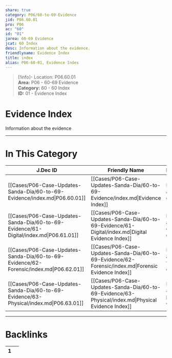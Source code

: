 ```yaml
---  
share: true  
category: P06/60-to-69-Evidence  
jid: P06.60.01  
pro: P06  
ac: "60"  
id: "01"  
jarea: 60-69 Evidence  
jcat: 60 Index  
desc: Information about the evidence.  
friendlyname: Evidence Index  
title: index  
alias: P06-60-01, Evidence Index  
---  
```

  
>[!info]- Location: P06.60.01  
>**Area:** P06 - 60-69 Evidence  
>**Category:** 60 - 60 Index  
>**ID:** 01 - Evidence Index  
  
# Evidence Index  
  
Information about the evidence  
  
  
  
---  
# In This Category  
  
| J.Dec ID                                                                               | Friendly Name                                                                                        | Description                              |  
| -------------------------------------------------------------------------------------- | ---------------------------------------------------------------------------------------------------- | ---------------------------------------- |  
| [[Cases/P06-Case-Updates-Sanda-Dia/60-to-69-Evidence/index.md\|P06.60.01]]             | [[Cases/P06-Case-Updates-Sanda-Dia/60-to-69-Evidence/index.md\|Evidence Index]]                      | Information about the evidence.          |  
| [[Cases/P06-Case-Updates-Sanda-Dia/60-to-69-Evidence/61-Digital/index.md\|P06.61.01]]  | [[Cases/P06-Case-Updates-Sanda-Dia/60-to-69-Evidence/61-Digital/index.md\|Digital Evidence Index]]   | Information about the digital evidence.  |  
| [[Cases/P06-Case-Updates-Sanda-Dia/60-to-69-Evidence/62-Forensic/index.md\|P06.62.01]] | [[Cases/P06-Case-Updates-Sanda-Dia/60-to-69-Evidence/62-Forensic/index.md\|Forensic Evidence Index]] | Information about the forensic evidence. |  
| [[Cases/P06-Case-Updates-Sanda-Dia/60-to-69-Evidence/63-Physical/index.md\|P06.63.01]] | [[Cases/P06-Case-Updates-Sanda-Dia/60-to-69-Evidence/63-Physical/index.md\|Physical Evidence Index]] | Information about the physical evidence  |  
  
  
---  
# Backlinks  
<div><table class="dataview table-view-table"><thead class="table-view-thead"><tr class="table-view-tr-header"><th class="table-view-th"><span></span><span class="dataview small-text">1</span></th><th class="table-view-th"><span></span></th></tr></thead><tbody class="table-view-tbody"></tbody></table></div>
